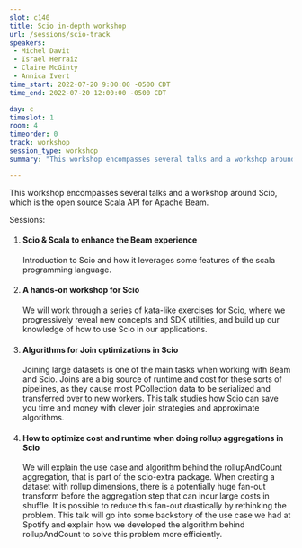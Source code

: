 ```yaml
---
slot: c140
title: Scio in-depth workshop
url: /sessions/scio-track
speakers:
 - Michel Davit
 - Israel Herraiz
 - Claire McGinty
 - Annica Ivert
time_start: 2022-07-20 9:00:00 -0500 CDT
time_end: 2022-07-20 12:00:00 -0500 CDT

day: c
timeslot: 1
room: 4
timeorder: 0
track: workshop
session_type: workshop
summary: "This workshop encompasses several talks and a workshop around Scio, which is the open source Scala API for Apache Beam."

---
```


This workshop encompasses several talks and a workshop around Scio, which is the open source Scala API for Apache Beam.

Sessions:

1. #### Scio & Scala to enhance the Beam experience
   Introduction to Scio and how it leverages some features of the scala programming language.

2. #### A hands-on workshop for Scio
   We will work through a series of kata-like exercises for Scio, where we progressively reveal new concepts and SDK utilities, and build up our knowledge of how to use Scio in our applications.

3. #### Algorithms for Join optimizations in Scio
   Joining large datasets is one of the main tasks when working with Beam and Scio. Joins are a big source of runtime and cost for these sorts of pipelines, as they cause most PCollection data to be serialized and transferred over to new workers. This talk studies how Scio can save you time and money with clever join strategies and approximate algorithms.

4. #### How to optimize cost and runtime when doing rollup aggregations in Scio
   We will explain the use case and algorithm behind the rollupAndCount aggregation, that is part of the scio-extra package. When creating a dataset with rollup dimensions, there is a potentially huge fan-out transform before the aggregation step that can incur large costs in shuffle. It is possible to reduce this fan-out drastically by rethinking the problem. This talk will go into some backstory of the use case we had at Spotify and explain how we developed the algorithm behind rollupAndCount to solve this problem more efficiently.
